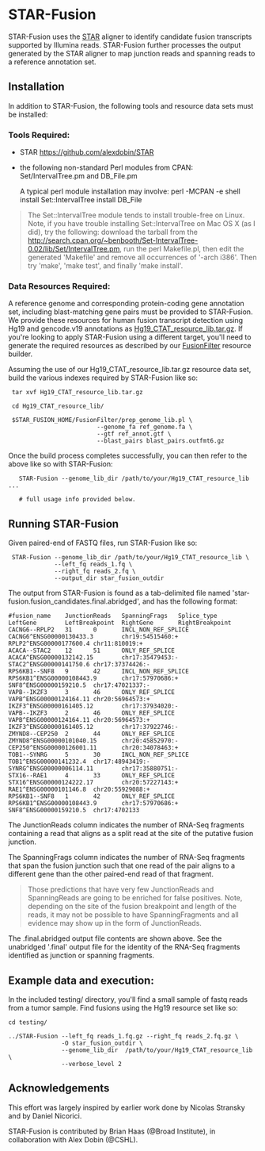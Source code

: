# STAR-Fusion 

STAR-Fusion uses the [STAR](https://github.com/alexdobin/STAR) aligner to identify candidate fusion transcripts supported by Illumina reads.  STAR-Fusion further processes the output generated by the STAR aligner to map junction reads and spanning reads to a reference annotation set.


## Installation

In addition to STAR-Fusion, the following tools and resource data sets must be installed:

### Tools Required:

*  STAR <https://github.com/alexdobin/STAR>
*  the following non-standard Perl modules from CPAN: Set/IntervalTree.pm and DB_File.pm
  
    A typical perl module installation may involve:
    perl -MCPAN -e shell
      install Set::IntervalTree
      install DB_File
 	
>The Set::IntervalTree module tends to install trouble-free on Linux.  Note, if you have trouble installing Set::IntervalTree on Mac OS X (as I did), try the following:  download the tarball from the http://search.cpan.org/~benbooth/Set-IntervalTree-0.02/lib/Set/IntervalTree.pm, run the perl Makefile.pl, then edit the generated 'Makefile' and remove all occurrences of '-arch i386'. Then try 'make', 'make test', and finally 'make install'.

### Data Resources Required:

A reference genome and corresponding protein-coding gene annotation set, including blast-matching gene pairs must be provided to STAR-Fusion.  We provide these resources for human fusion transcript detection using Hg19 and gencode.v19 annotations as [Hg19_CTAT_resource_lib.tar.gz](ftp://ftp.broadinstitute.org/pub/Trinity/CTAT_RESOURCE_LIB/Hg19_CTAT_resource_lib.tar.gz).  If you're looking to apply STAR-Fusion using a different target, you'll need to generate the required resources as described by our [FusionFilter](http://FusionFilter.github.io) resource builder.

Assuming the use of our Hg19_CTAT_resource_lib.tar.gz resource data set, build the various indexes required by STAR-Fusion like so:

     tar xvf Hg19_CTAT_resource_lib.tar.gz

     cd Hg19_CTAT_resource_lib/

     $STAR_FUSION_HOME/FusionFilter/prep_genome_lib.pl \
                             --genome_fa ref_genome.fa \
                             --gtf ref_annot.gtf \
                             --blast_pairs blast_pairs.outfmt6.gz


Once the build process completes successfully, you can then refer to the above like so with STAR-Fusion:

       STAR-Fusion --genome_lib_dir /path/to/your/Hg19_CTAT_resource_lib   ...

       # full usage info provided below.



## Running STAR-Fusion 

Given paired-end of FASTQ files, run STAR-Fusion like so:

     STAR-Fusion --genome_lib_dir /path/to/your/Hg19_CTAT_resource_lib \
                 --left_fq reads_1.fq \
                 --right_fq reads_2.fq \
                 --output_dir star_fusion_outdir
                 

The output from STAR-Fusion is found as a tab-delimited file named 'star-fusion.fusion_candidates.final.abridged', and has the following format:

```
#fusion_name    JunctionReads   SpanningFrags   Splice_type     LeftGene        LeftBreakpoint  RightGene       RightBreakpoint
CACNG6--RPLP2   31      0       INCL_NON_REF_SPLICE     CACNG6^ENSG00000130433.3        chr19:54515460:+        RPLP2^ENSG00000177600.4 chr11:810019:+  
ACACA--STAC2    12      51      ONLY_REF_SPLICE ACACA^ENSG00000132142.15        chr17:35479453:-        STAC2^ENSG00000141750.6 chr17:37374426:-        
RPS6KB1--SNF8   9       42      INCL_NON_REF_SPLICE     RPS6KB1^ENSG00000108443.9       chr17:57970686:+        SNF8^ENSG00000159210.5  chr17:47021337:-        
VAPB--IKZF3     3       46      ONLY_REF_SPLICE VAPB^ENSG00000124164.11 chr20:56964573:+        IKZF3^ENSG00000161405.12        chr17:37934020:-        
VAPB--IKZF3     2       46      ONLY_REF_SPLICE VAPB^ENSG00000124164.11 chr20:56964573:+        IKZF3^ENSG00000161405.12        chr17:37922746:-        
ZMYND8--CEP250  2       44      ONLY_REF_SPLICE ZMYND8^ENSG00000101040.15       chr20:45852970:-        CEP250^ENSG00000126001.11       chr20:34078463:+        
TOB1--SYNRG     5       30      INCL_NON_REF_SPLICE     TOB1^ENSG00000141232.4  chr17:48943419:-        SYNRG^ENSG00000006114.11        chr17:35880751:-        
STX16--RAE1     4       33      ONLY_REF_SPLICE STX16^ENSG00000124222.17        chr20:57227143:+        RAE1^ENSG00000101146.8  chr20:55929088:+        
RPS6KB1--SNF8   1       42      ONLY_REF_SPLICE RPS6KB1^ENSG00000108443.9       chr17:57970686:+        SNF8^ENSG00000159210.5  chr17:4702133
```

The JunctionReads column indicates the number of RNA-Seq fragments containing a read that aligns as a split read at the site of the putative fusion junction.   

The SpanningFrags column indicates the number of RNA-Seq fragments that span the fusion junction such that one read of the pair aligns to a different gene than the other paired-end read of that fragment.

>Those predictions that have very few JunctionReads and SpanningReads are going to be enriched for false positives. Note, depending on the site of the fusion breakpoint and length of the reads, it may not be possible to have SpanningFragments and all evidence may show up in the form of JunctionReads.

The .final.abridged output file contents are shown above. See the unabridged '.final' output file for the identity of the RNA-Seq fragments identified as junction or spanning fragments.



## Example data and execution:

In the included testing/ directory, you'll find a small sample of fastq reads from a tumor sample.  Find fusions using the Hg19 resource set like so:

    cd testing/
     
    ../STAR-Fusion --left_fq reads_1.fq.gz --right_fq reads_2.fq.gz \
                   -O star_fusion_outdir \
                   --genome_lib_dir  /path/to/your/Hg19_CTAT_resource_lib \
                   --verbose_level 2  



## Acknowledgements

This effort was largely inspired by earlier work done by Nicolas Stransky and by Daniel Nicorici.

STAR-Fusion is contributed by Brian Haas (@Broad Institute), in collaboration with Alex Dobin (@CSHL).

